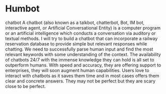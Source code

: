 # Humbot
chatbot
A chatbot (also known as a talkbot, chatterbot, Bot, IM bot, interactive agent, or Artificial Conversational Entity)
is a computer program or an artificial intelligence which conducts a conversation via auditory or textual methods.
I will try to build a chatbot that can incorporate a railway reservation database to provide
simple but relevant responses while chatting. We need to successfully parse human
input and find the most relevant keywords with some understanding of the context. The availability
of chatbots 24/7 with the immense knowledge they can hold is all set to outperform humans. With
speed and accuracy, they are offering support to enterprises, they will soon augment human
capabilities. Users love to interact with chatbots as it saves them time and in most cases offers them
clear and concrete answers. They may not be perfect but they are scary close to be perfect.
